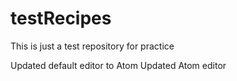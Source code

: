 # testRecipes
This is just a test repository for practice

Updated default editor to Atom
Updated Atom editor
